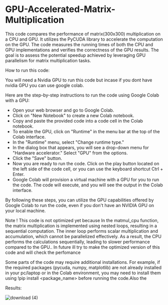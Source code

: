 # GPU-Accelerated-Matrix-Multiplication


This code compares the performance of matrix(300x300) multiplication on a CPU and GPU. It utilizes the PyCUDA library to accelerate the computation on the GPU. The code measures the running times of both the CPU and GPU implementations and verifies the correctness of the GPU results. The goal is to assess the potential speedup achieved by leveraging GPU parallelism for matrix multiplication tasks.

How to run this code:

You will need a Nvidia GPU to run this code but incase if you dont have nvidia GPU you can use google colab.

Here are the step-by-step instructions to run the code using Google Colab with a GPU:

- Open your web browser and go to Google Colab.
- Click on "New Notebook" to create a new Colab notebook.
- Copy and paste the provided code into a code cell in the Colab notebook.
- To enable the GPU, click on "Runtime" in the menu bar at the top of the Colab interface.
- In the "Runtime" menu, select "Change runtime type."
- In the dialog box that appears, you will see a drop-down menu for "Hardware accelerator." Select "GPU" from the options.
- Click the "Save" button.
- Now you are ready to run the code. Click on the play button located on the left side of the code cell, or you can use the keyboard shortcut Ctrl + Enter.
- Google Colab will provision a virtual machine with a GPU for you to run the code. The code will execute, and you will see the output in the Colab interface.

By following these steps, you can utilize the GPU capabilities offered by Google Colab to run the code, even if you don't have an NVIDIA GPU on your local machine.

Note ! 
This code is not optimized yet because In the matmul_cpu function, the matrix multiplication is implemented using nested loops, resulting in a sequential computation. The inner loop performs scalar multiplication and accumulation, which cannot be parallelized effectively. As a result, the CPU performs the calculations sequentially, leading to slower performance compared to the GPU.. In future ill try to make the optimized version of this code and will check the perfomance


Some parts of the code may require additional installations. For example, if the required packages (pycuda, numpy, matplotlib) are not already installed in your pc/laptop or in the Colab environment, you may need to install them using !pip install <package_name> before running the code.Also the 

Results:

![download (4)](https://github.com/whiz-coder/GPU-Accelerated-Matrix-Multiplication/assets/73718958/2868a823-36f9-4a0e-ae87-e124e1f34a40)
